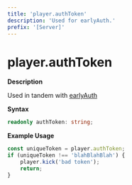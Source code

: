 ```yaml
---
title: 'player.authToken'
description: 'Used for earlyAuth.'
prefix: '[Server]'
---
```


# player.authToken

**Description**

Used in tandem with [earlyAuth](https://wiki.altv.mp/wiki/Tutorial:Setup_EarlyAuth)

**Syntax**

```ts
readonly authToken: string;
```

**Example Usage**

```js
const uniqueToken = player.authToken;
if (uniqueToken !== 'blahBlahBlah') {
    player.kick('bad token');
    return;
}
```

